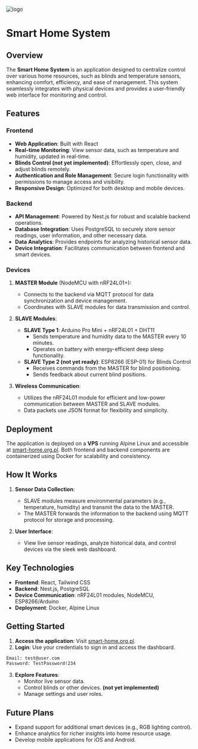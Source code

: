 ![logo](https://github.com/user-attachments/assets/cb173f37-f937-4da2-b989-d094c1281e8a)

# Smart Home System

## Overview

The **Smart Home System** is an application designed to centralize control over various home resources, such as blinds and temperature sensors, enhancing comfort, efficiency, and ease of management. This system seamlessly integrates with physical devices and provides a user-friendly web interface for monitoring and control.

## Features

### Frontend

- **Web Application**: Built with React
- **Real-time Monitoring**: View sensor data, such as temperature and humidity, updated in real-time.
- **Blinds Control (not yet implemented)**: Effortlessly open, close, and adjust blinds remotely.
- **Authentication and Role Management**: Secure login functionality with permissions to manage access and visibility.
- **Responsive Design**: Optimized for both desktop and mobile devices.

### Backend

- **API Management**: Powered by Nest.js for robust and scalable backend operations.
- **Database Integration**: Uses PostgreSQL to securely store sensor readings, user information, and other necessary data.
- **Data Analytics**: Provides endpoints for analyzing historical sensor data.
- **Device Integration**: Facilitates communication between frontend and smart devices.

### Devices

1. **MASTER Module** (NodeMCU with nRF24L01+):

   - Connects to the backend via MQTT protocol for data synchronization and device management.
   - Coordinates with SLAVE modules for data transmission and control.

2. **SLAVE Modules**:

   - **SLAVE Type 1**: Arduino Pro Mini + nRF24L01 + DHT11
     - Sends temperature and humidity data to the MASTER every 10 minutes.
     - Operates on battery with energy-efficient deep sleep functionality.
   - **SLAVE Type 2 (not yet ready)**: ESP8266 (ESP-01) for Blinds Control
     - Receives commands from the MASTER for blind positioning.
     - Sends feedback about current blind positions.

3. **Wireless Communication**:
   - Utilizes the nRF24L01 module for efficient and low-power communication between MASTER and SLAVE modules.
   - Data packets use JSON format for flexibility and simplicity.

## Deployment

The application is deployed on a **VPS** running Alpine Linux and accessible at [smart-home.org.pl](http://smart-home.org.pl). Both frontend and backend components are containerized using Docker for scalability and consistency.

## How It Works

1. **Sensor Data Collection**:

   - SLAVE modules measure environmental parameters (e.g., temperature, humidity) and transmit the data to the MASTER.
   - The MASTER forwards the information to the backend using MQTT protocol for storage and processing.

2. **User Interface**:
   - View live sensor readings, analyze historical data, and control devices via the sleek web dashboard.

## Key Technologies

- **Frontend**: React, Tailwind CSS
- **Backend**: Nest.js, PostgreSQL
- **Device Communication**: nRF24L01 modules, NodeMCU, ESP8266/Arduino
- **Deployment**: Docker, Alpine Linux

## Getting Started

1. **Access the application**: Visit [smart-home.org.pl](http://smart-home.org.pl).
2. **Login**: Use your credentials to sign in and access the dashboard.

```bash
Email: test@user.com
Password: TestPassword!234
```

3. **Explore Features**:
   - Monitor live sensor data.
   - Control blinds or other devices. **(not yet implemented)**
   - Manage settings and user roles.

## Future Plans

- Expand support for additional smart devices (e.g., RGB lighting control).
- Enhance analytics for richer insights into home resource usage.
- Develop mobile applications for iOS and Android.
